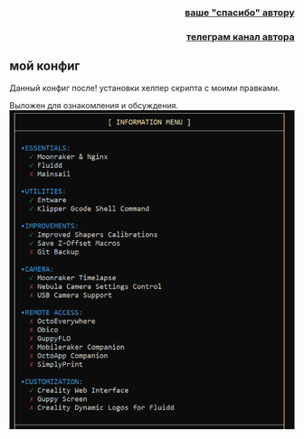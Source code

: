 <h3 align="right"><a href="https://www.tinkoff.ru/rm/yakovleva.irina203/51ZSr71845" target="_blank">ваше "спасибо" автору</a></h3>
<h3 align="right"><a href="https://t.me/tombraider2006" target="_blank">телеграм канал автора</a></h3>

<h2>мой конфиг</h2>

Данный конфиг после! установки хелпер скрипта с моими правками. 

Выложен для ознакомления и обсуждения.
![](/images/helper.png)